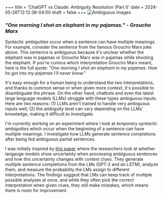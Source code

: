 +++
title = 'ChatGPT vs Claude: Ambiguity Resolution (Part I)'
date = 2024-05-28T12:12:38-04:00
draft = false
+++
![Ambiguous images](/ambiguous-img.jpeg)

### *"One morning I shot an elephant in my pajamas." - Groucho Marx*

Syntactic ambiguities occur when a sentence can have multiple meanings. For example, consider the sentence from the famous Groucho Marx joke above. This sentence is ambiguous because it's unclear whether the elephant was in pajamas or Groucho Marx was in pajamas while shooting the elephant. If you're curious which interpretation Groucho Marx meant, here is the full quote: *"One morning I shot an elephant in my pajamas. How he got into my pajamas I’ll never know."*

It's easy enough for a human being to understand the two interpretations, and thanks to common sense or when given more context, it's possible to disambiguate the phrase. On the other hand, chatbots and even the latest large language models (LLMs) struggle with these types ambiguous inputs. Here are two reasons: (1) LLMs aren't trained to handle very ambiguous inputs well; (2) the ambiguity level can vary depending on the LLMs' knowledge, making it difficult to investigate. 

I'm currently working on an experiment where I look at *temporary syntactic ambiguities* which occur when the beginning of a sentence can have multiple meanings. I investigate how LLMs generate sentence completions after being fed ambiguous partial sentences. 

I was initially inspired by [this paper](https://arxiv.org/abs/2109.07848) where the researchers look at whether langauge models show uncertainty when processing ambiguous sentences and how this uncertainty changes with context clues. They generate multiple sentence completions from the LMs (GPT-2 and an LSTM), analyze them, and measure the probability the LMs assign to different interpretations. The findings suggest that LMs can keep track of multiple possible analyses at once, and while they often pick the correct interpretation when given clues, they still make mistakes, which means there is room for improvement.